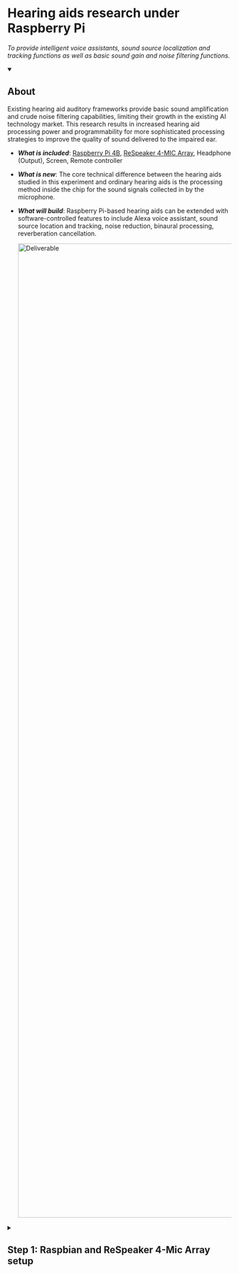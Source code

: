 
# Hearing aids research under Raspberry Pi

_To provide intelligent voice assistants, sound source localization and tracking functions as well as basic sound gain and noise filtering functions._



<details id=0 open>
<summary><h2>About</h2></summary>

Existing hearing aid auditory frameworks provide basic sound amplification and crude noise filtering capabilities, limiting their growth in the existing AI technology market. 
This research results in increased hearing aid processing power and programmability for more sophisticated processing strategies to improve the quality of sound delivered to the impaired ear.

- ***What is included***: [Raspberry Pi 4B](https://www.raspberrypi.com/products/raspberry-pi-4-model-b/), [ReSpeaker 4-MIC Array](https://wiki.seeedstudio.com/ReSpeaker_4_Mic_Array_for_Raspberry_Pi/), Headphone (Output), Screen, Remote controller
- ***What is new***: The core technical difference between the hearing aids studied in this experiment and ordinary hearing aids is the processing method inside the chip for the sound signals collected in by the microphone. 
- ***What will build***: Raspberry Pi-based hearing aids can be extended with software-controlled features to include Alexa voice assistant, sound source location and tracking, noise reduction, binaural processing, reverberation cancellation. 

  <img alt="Deliverable" src=https://github.com/WLi0777/Hearing-aids-research-under-Raspberry-Pi.io/blob/main/img/deliverable.png width=2190 hight=1030>
 

</details>

<details id=1>
<summary><h2>Step 1: Raspbian and ReSpeaker 4-Mic Array setup</h2></summary>
  
### :floppy_disk: Burn Raspbian on SD card (MacOS)

1. Go to [Raspberry Pi OS](https://www.raspberrypi.com/software/), obtain and install the .img file for Raspberry Pi Imager.
2. Go to [Index of Raspbian](https://downloads.raspberrypi.org/raspbian/images/), select 'raspbian-2020-02-14', download '2020-02-13-raspbian-buster.zip'.

     _The reason for not downloading the latest version is that ReSpeaker 4-Mic Array can only be adapted to the 2020-02-13 version of Raspbian._

3. Upload the file of Pi OS to Raspberry Pi Imager. Make sure to check the target location of the SD Card that is located on the home page of Raspberry Pi OS Imager. Click 'WRITE' to install.

    <img alt="Imager" src=https://github.com/WLi0777/Hearing-aids-research-under-Raspberry-Pi.io/blob/main/img/Raspberry%20Imaging.png width=757 hight=298>

&nbsp;
###  :sound: ReSpeaker 4-Mics Pi HAT setup

1. Download the Seeed voice card source code

```
sudo apt-get update
git clone https://github.com/Seeed-Projects/seeed-voicecard.git
cd seeed-voicecard
sudo ./install.sh --compat-kernel
reboot
```

2. Check that the sound card 
  
```
cd seeed-voicecard
arecord -L
```

The details of soundcard should show like this:

```
pi@raspberrypi:~ $ cd seeed-voicecard
pi@raspberrypi:~/seeed-voicecard $ arecord -L
null
    Discard all samples (playback) or generate zero samples (capture)
jack
    JACK Audio Connection Kit
pulse
    PulseAudio Sound Server
default
playback
ac108
usbstream:CARD=b1
    bcm2835 HDMI 1
    USB Stream Output
usbstream:CARD=Headphones
    bcm2835 Headphones
    USB Stream Output
sysdefault:CARD=seeed4micvoicec
    seeed-4mic-voicecard, bcm2835-12s-ac10x-codeco ac10x-codec@-0
    Default Audio Device
dmix:CARD=seeed4micvoicec,DEV=0
    seeed-4mic-voicecard, bcm2835-12s-ac10x-codeco ac10x-codec@-0
    Direct sample mixing device
dsnoop:CARD=seeed4micvoicec,DEV=0
    seeed-4mic-voicecard, bcm2835-12s-ac10x-codeco ac10x-codec@-0
    Direct sample snooping device
hw:CARD=seeed4micvoicec,DEV=0
    seeed-4mic-voicecard, bcm2835-12s-ac10x-codeco ac10x-codec@-0
    Direct hardware device without any conversions
plughw:CARD=seeed4micvoicec,DEV=0
    seeed-4mic-voicecard, bcm2835-12s-ac10x-codeco ac10x-codec@-0
    Hardware device with all software conversions
usbstream:CARD=seeed4micvoicec
    seeed-4mic-voicecard
    USB Stream Output
```

3. Adjust the microphone volume

```
alsamixer
``` 
  &nbsp;
   <img alt="Imager" src=https://github.com/WLi0777/Hearing-aids-research-under-Raspberry-Pi.io/blob/main/img/AlsaMixer.png width=711 hight=424>


4. Install audacity for recording
  
```
sudo apt update
sudo apt install audacity 
audacity
``` 
  &nbsp;
   <img alt="Imager" src=https://github.com/WLi0777/Hearing-aids-research-under-Raspberry-Pi.io/blob/main/img/audacity.png width=638 hight=470>
  
5. Set headphone for output
```
sudo raspi-config
``` 
  &nbsp; 
  <img alt="Imager" src=https://github.com/WLi0777/Hearing-aids-research-under-Raspberry-Pi.io/blob/main/img/Headphonesetup.png width=648 hight=318>

6. Check whether the sound card can record, and whether the headphone output with a 3s demo

```
arecord -d 3 demo.wav 
aplay demo.wav
``` 

&nbsp; 
</details>

